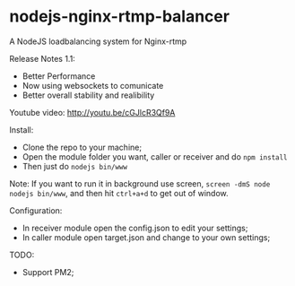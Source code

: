 # nodejs-nginx-rtmp-balancer
A NodeJS loadbalancing system for Nginx-rtmp

Release Notes 1.1:
- Better Performance
- Now using websockets to comunicate
- Better overall stability and realibility

Youtube video: http://youtu.be/cGJlcR3Qf9A

Install:

- Clone the repo to your machine;
- Open the module folder you want, caller or receiver and do ``` npm install ```
- Then just do ``` nodejs bin/www ```

Note: If you want to run it in background use screen, ``` screen -dmS node nodejs bin/www ```, and then hit ``` ctrl+a+d ``` to get out of window.


Configuration:

- In receiver module open the config.json to edit your settings;
- In caller module open target.json and change to your own settings;

TODO:
- Support PM2;
